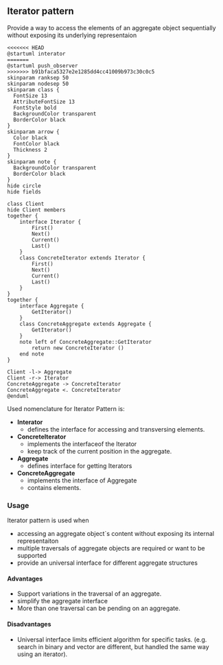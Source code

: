 ## Iterator pattern

Provide a way to access the elements of an aggregate object sequentially without exposing its underlying representaion

```plantuml
<<<<<<< HEAD
@startuml interator
=======
@startuml push_observer
>>>>>>> b91bfaca5327e2e1285dd4cc41009b973c30c0c5
skinparam ranksep 50
skinparam nodesep 50
skinparam class {
  FontSize 13
  AttributeFontSize 13
  FontStyle bold
  BackgroundColor transparent
  BorderColor black
}
skinparam arrow {
  Color black
  FontColor black
  Thickness 2
}
skinparam note {
  BackgroundColor transparent
  BorderColor black
}
hide circle
hide fields

class Client
hide Client members
together {
    interface Iterator {
        First()
        Next()
        Current()
        Last()
    }
    class ConcreteIterator extends Iterator {
        First()
        Next()
        Current()
        Last()
    }
}
together {
    interface Aggregate {
        GetIterator()
    }
    class ConcreteAggregate extends Aggregate {
        GetIterator()
    }
    note left of ConcreteAggregate::GetIterator
        return new ConcreteIterator ()
    end note
}

Client -l-> Aggregate
Client -r-> Iterator
ConcreteAggregate -> ConcreteIterator
ConcreteAggregate <. ConcreteIterator
@enduml
```

Used nomenclature for Iterator Pattern is:

* **Interator**
  * defines the interface for accessing and transversing elements. 
* **ConcreteIterator**
  * implements the interfaceof the Iterator
  * keep track of the current position in the aggregate.
* **Aggregate**
  * defines interface for getting Iterators
* **ConcreteAggregate**
  * implements the interface of Aggregate
  * contains elements.

### Usage

Iterator pattern is used when

* accessing an aggregate object`s content without exposing its internal representaiton
* multiple traversals of aggregate objects are required or want to be supported
* provide an universal interface for different aggregate structures

#### Advantages

* Support variations in the traversal of an aggregate.
* simplify the aggregate interface
* More than one traversal can be pending on an aggregate.

#### Disadvantages

* Universal interface limits efficient algorithm for specific tasks. (e.g. search in binary and vector are different, but handled the same way using an iterator).

